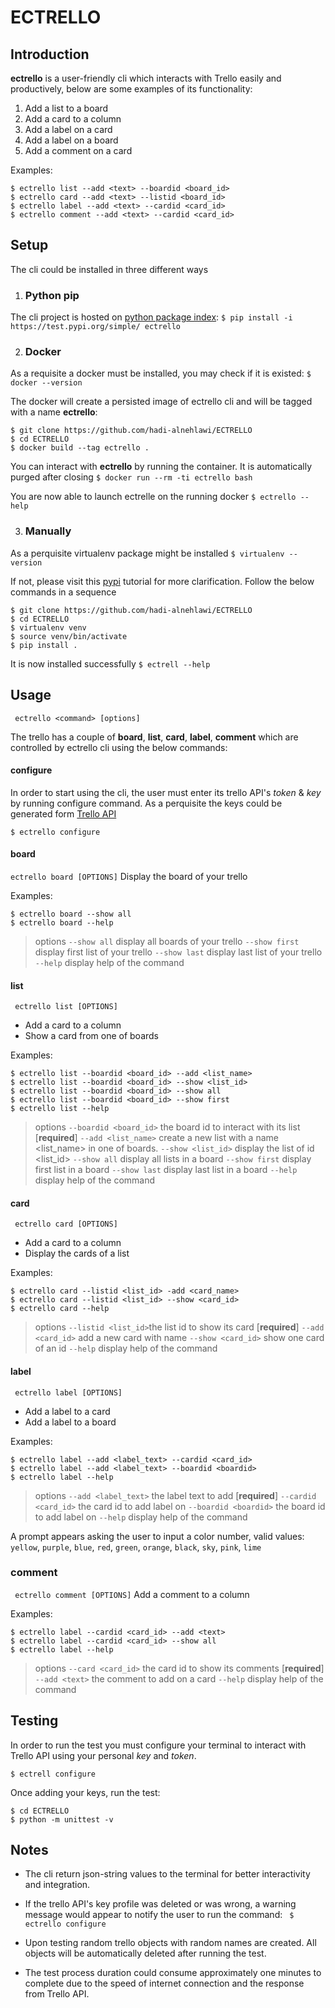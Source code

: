 # ECTRELLO

## Introduction
**ectrello** is a user-friendly cli which interacts with Trello easily and productively, below are some examples of its functionality:
1. Add a list to a board
2. Add a  card to a column
3. Add a  label on a card
4. Add a  label on a board
5. Add a comment on a card

Examples:
```
$ ectrello list --add <text> --boardid <board_id>
$ ectrello card --add <text> --listid <board_id>
$ ectrello label --add <text> --cardid <card_id>
$ ectrello comment --add <text> --cardid <card_id>
```


## Setup
The cli could be installed in three different ways

1. ###  Python pip

The cli project is hosted on [python package index](https://test.pypi.org/project/ectrello/):
`$ pip install -i https://test.pypi.org/simple/ ectrello`


2. ### Docker

As a requisite a docker must be installed, you may check if it is existed:
`$ docker --version`

The docker will create a persisted image of ectrello cli and will be tagged with a name **ectrello**:
```
$ git clone https://github.com/hadi-alnehlawi/ECTRELLO
$ cd ECTRELLO
$ docker build --tag ectrello .
```

You can interact with **ectrello** by running the container. It is automatically purged after closing
`$ docker run --rm -ti ectrello bash`

You are now able to launch ectrelle on the running docker
`$ ectrello --help`

3. ### Manually
As a perquisite virtualenv package might be installed
`$ virtualenv --version`

If not, please visit this [pypi](https://packaging.python.org/guides/installing-using-pip-and-virtual-environments/) tutorial for more clarification. Follow the below commands in a sequence
```
$ git clone https://github.com/hadi-alnehlawi/ECTRELLO
$ cd ECTRELLO
$ virtualenv venv
$ source venv/bin/activate
$ pip install .
```
 It is now installed successfully
`$ ectrell --help`

## Usage
` ectrello <command> [options]`

The trello has a couple of  **board**, **list**, **card**, **label**, **comment**   which are controlled by ectrello cli using the below commands:

#### configure
In order to start using the cli, the user must enter its trello API's *token* & *key* by running configure command. As a perquisite the keys  could be generated  form [Trello API](https://trello.com/app-key)

`$ ectrello configure`

####  board
`ectrello board [OPTIONS]`
 Display the board of your trello

 Examples:
 ```
 $ ectrello board --show all
 $ ectrello board --help
 ```
 >options
`--show all`  display all boards of your trello
`--show first` display first list of your trello
`--show last`  display last list of your trello
`--help` display help of the command




####  list

` ectrello list [OPTIONS]`
- Add a card to a column
- Show a card from one of boards

Examples:

 ```
$ ectrello list --boardid <board_id> --add <list_name>
$ ectrello list --boardid <board_id> --show <list_id>
$ ectrello list --boardid <board_id> --show all
$ ectrello list --boardid <board_id> --show first
$ ectrello list --help
 ```

>options
> `--boardid <board_id>` 	the board id to interact with its list  [**required**]
>`--add <list_name>` 	create a new list with a name <list_name> in one of  boards.
>`--show <list_id>` 		display the list of id <list_id>
>`--show all` 					display all lists in a board
>`--show first`  			display first list in a board
>`--show last`			    display last list in a board
>`--help` display help of the command

#### card

` ectrello card [OPTIONS]`
- Add a card to a column
- Display the cards of a list


Examples:

 ```
$ ectrello card --listid <list_id> -add <card_name>  
$ ectrello card --listid <list_id> --show <card_id>  
$ ectrello card --help
 ```
>options
> `--listid <list_id>`the list id to show its card  [**required**]
>`--add <card_id>` 	add a new card with name
>`--show <card_id>` 	show one card of an id
>`--help` display help of the command

#### label

` ectrello label [OPTIONS]`
- Add a label to a card
- Add a label to a board

Examples:

 ```
$ ectrello label --add <label_text> --cardid <card_id>
$ ectrello label --add <label_text> --boardid <boardid>
$ ectrello label --help
 ```

>options
> `--add <label_text>` the label text to add [**required**]
>`--cardid <card_id>` 	the card id to add label on
>`--boardid <boardid>` the board id to add label on
>`--help` display help of the command

A  prompt appears asking the user to input a color number, valid values: `yellow`, `purple`, `blue`, `red`, `green`, `orange`, `black`, `sky`, `pink`, `lime`




### comment

` ectrello comment [OPTIONS]`
Add a comment to a column

Examples:

 ```
$ ectrello label --cardid <card_id> --add <text>
$ ectrello label --cardid <card_id> --show all
$ ectrello label --help
 ```

>options
> `--card <card_id>` the card id to show its comments [**required**]
>`--add <text>` 	the comment to add on a card
>`--help` display help of the command

## Testing
In order to run the test you must configure your terminal to interact with Trello API using  your personal *key* and *token*.

`$ ectrell configure`

Once adding your keys, run the test:
```
$ cd ECTRELLO
$ python -m unittest -v
```

## Notes
- The cli return json-string values to the terminal for better interactivity and integration.
- If the trello API's key profile was deleted or was wrong, a warning message would appear to notify the user to run the command: ` $ ectrello configure`

- Upon testing random trello objects with random names are created. All objects will be automatically deleted after running the test.
- The test process duration could consume approximately one minutes to complete due to the speed of internet connection and the response from Trello API.
